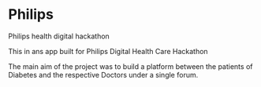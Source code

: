 # Philips
Philips health digital hackathon

This in ans app built for Philips Digital Health Care Hackathon

The main aim of the project was to build a platform between the patients of Diabetes and the respective Doctors under 
a single forum.
